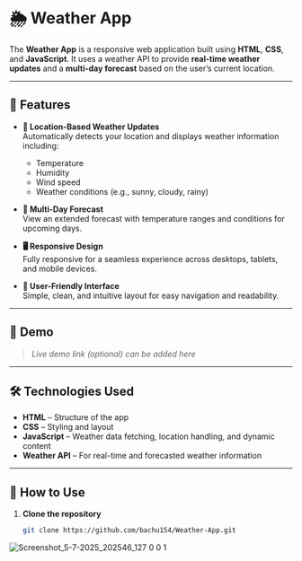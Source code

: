 # 🌦️ Weather App

The **Weather App** is a responsive web application built using **HTML**, **CSS**, and **JavaScript**. It uses a weather API to provide **real-time weather updates** and a **multi-day forecast** based on the user’s current location.

---

## 🚀 Features

- **📍 Location-Based Weather Updates**  
  Automatically detects your location and displays weather information including:
  - Temperature
  - Humidity
  - Wind speed
  - Weather conditions (e.g., sunny, cloudy, rainy)

- **📅 Multi-Day Forecast**  
  View an extended forecast with temperature ranges and conditions for upcoming days.

- **🖥️ Responsive Design**  
  Fully responsive for a seamless experience across desktops, tablets, and mobile devices.

- **🎨 User-Friendly Interface**  
  Simple, clean, and intuitive layout for easy navigation and readability.

---

## 📸 Demo

> _Live demo link (optional) can be added here_

---

## 🛠️ Technologies Used

- **HTML** – Structure of the app  
- **CSS** – Styling and layout  
- **JavaScript** – Weather data fetching, location handling, and dynamic content  
- **Weather API** – For real-time and forecasted weather information

---

## 📖 How to Use

1. **Clone the repository**
   ```bash
   git clone https://github.com/bachu154/Weather-App.git
![Screenshot_5-7-2025_202546_127 0 0 1](https://github.com/user-attachments/assets/1723213d-1343-41ef-9343-3e308e6a60ce)

